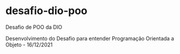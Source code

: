 # desafio-dio-poo
Desafio de POO da DIO

Desenvolvimento do Desafio para entender Programação Orientada a Objeto - 16/12/2021
